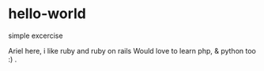 # hello-world
simple excercise

Ariel here, i like ruby and ruby on rails
Would love to learn php, & python too :) .

